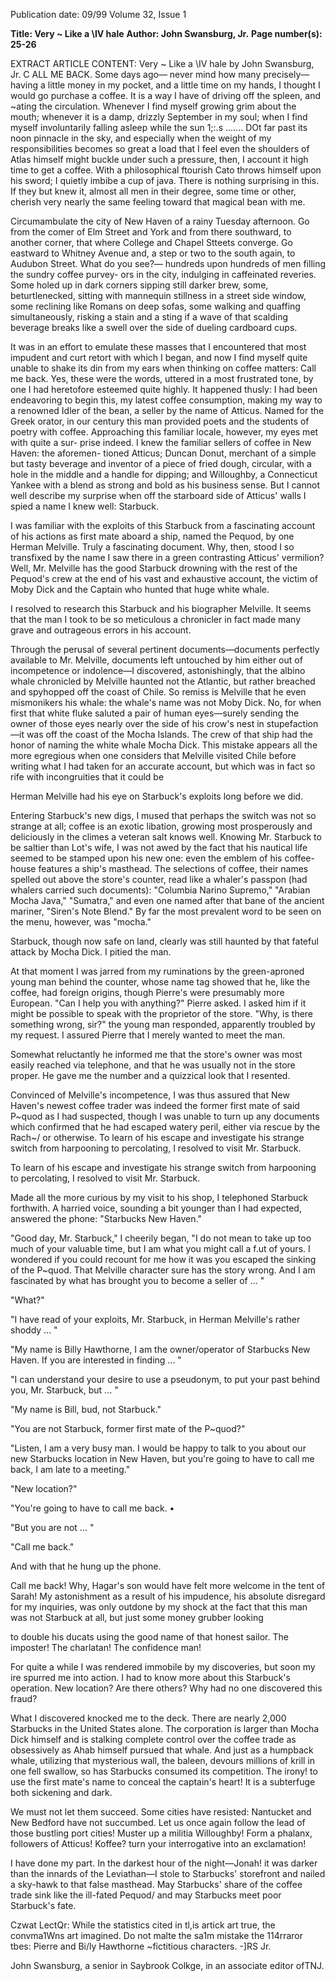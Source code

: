 Publication date: 09/99
Volume 32, Issue 1

**Title: Very ~ Like a \IV hale**
**Author: John Swansburg, Jr.**
**Page number(s): 25-26**

EXTRACT ARTICLE CONTENT:
Very ~ Like a \IV hale
by John Swansburg, Jr. 
C
ALL ME BACK. Some days ago—
never mind how many precisely—
having a little money in 
my pocket, and a little time on my hands, 
I thought I would go purchase a coffee. It is 
a way I have of driving off the spleen, and 
~ating the circulation. Whenever I find 
myself growing grim about the mouth; whenever
it is a damp, drizzly September in my soul; when
I find myself involuntarily falling asleep while the sun 1;:.s ....... 
DOt far past its noon pinnacle in the sky, and especially when the 
weight of my responsibilities becomes so great a load that I feel even 
the shoulders of Atlas himself might buckle under such a pressure, 
then, I account it high time to get a coffee. With a philosophical 
ftourish Cato throws himself upon his sword; I quietly imbibe a cup 
of java. There is nothing surprising in this. If they but knew it, 
almost all men in their degree, some time or other, cherish very 
nearly the same feeling toward that magical bean with me. 


Circumambulate the city of New Haven of a rainy Tuesday 
afternoon. Go from the comer of Elm Street and York and from 
there southward, to another corner, that where College and Chapel 
Stteets converge. Go eastward to Whitney Avenue and, a step or 
two to the south again, to Audubon Street. What do you see?—
hundreds upon hundreds of men filling the sundry coffee purvey-
ors in the city, indulging in caffeinated reveries. Some holed up in 
dark corners sipping still darker brew, some, beturtlenecked, sitting 
with mannequin stillness in a street side window, some reclining 
like Romans on deep sofas, some walking and quaffing simultaneously, 
risking a stain and a sting if a wave of that scalding beverage 
breaks like a swell over the side of dueling cardboard cups. 


It was in an effort to emulate these masses that I encountered 
that most impudent and curt retort with which I began, and now I 
find myself quite unable to shake its din from my ears when thinking
on coffee matters: Call me back. Yes, these were the words, 
uttered in a most frustrated tone, by one I had heretofore esteemed 
quite highly. It happened thusly: I had been endeavoring to begin 
this, my latest coffee consumption, making my way to a renowned 
Idler of the bean, a seller by the name of Atticus. Named for the 
Greek orator, in our century this man provided poets and the students of poetry with 
coffee. Approaching this familiar locale, 
however, my eyes met with quite a sur-
prise indeed. I knew the familiar sellers 
of coffee in New Haven: the aforemen-
tioned Atticus; Duncan Donut, merchant 
of a simple but tasty beverage and inventor of a 
piece of fried dough, circular, with a hole in the middle and a handle for dipping; and Willoughby, a 
Connecticut Yankee with a blend as strong and bold as his business 
sense. But I cannot well describe my surprise when off the starboard 
side of Atticus' walls I spied a name I knew well: Starbuck. 


I was familiar with the exploits of this Starbuck from a fascinating
account of his actions as first mate aboard a ship, named the 
Pequod, by one Herman Melville. Truly a fascinating document. 
Why, then, stood I so transfixed by the name I saw there in a green 
contrasting Atticus' vermilion? Well, Mr. Melville has the good 
Starbuck drowning with the rest of the Pequod's crew at the end of 
his vast and exhaustive account, the victim of Moby Dick and the 
Captain who hunted that huge white whale. 


I resolved to research this Starbuck and his biographer Melville. 
It seems that the man I took to be so meticulous a chronicler in fact 
made many grave and outrageous errors in his account. 


Through the perusal of several pertinent documents—documents
perfectly available to Mr. Melville, documents left untouched 
by him either out of incompetence or indolence—I discovered, 
astonishingly, that the albino whale chronicled by Melville haunted 
not the Atlantic, but rather breached and spyhopped off the coast 
of Chile. So remiss is Melville that he even mismonikers his whale: 
the whale's name was not Moby Dick. No, for when first that white 
fluke saluted a pair of human eyes—surely sending the owner of 
those eyes nearly over the side of his crow's nest in stupefaction—it 
was off the coast of the Mocha Islands. The crew of that ship had 
the honor of naming the white whale Mocha Dick. This mistake 
appears all the more egregious when one considers that Melville visited
Chile before writing what I had taken for an accurate account, 
but which was in fact so rife with incongruities that it could be


Herman Melville had his eye on Starbuck's exploits long before we did. 


Entering Starbuck's new digs, I mused 
that perhaps the switch was not so strange 
at all; coffee is an exotic libation, growing 
most prosperously and deliciously in the 
climes a veteran salt knows well. Knowing 
Mr. Starbuck to be saltier than 
Lot's wife, I was not awed by 
the fact that his nautical 
life seemed to be 
stamped upon his 
new one: even the 
emblem of his coffee-
house features a 
ship's masthead. 
The selections of 
coffee, their names 
spelled out above 
the store's counter, 
read like a whaler's 
passpon (had whalers carried 
such documents): 
"Columbia Narino Supremo," 
"Arabian Mocha Java," "Sumatra," and 
even one named after that bane of the 
ancient mariner, "Siren's Note Blend." By 
far the most prevalent word to be seen on 
the menu, however, was "mocha." 


Starbuck, though now safe on land, clearly 
was still haunted by that fateful attack by 
Mocha Dick. I pitied the man. 


At that moment I was jarred from my 
ruminations by the green-aproned young 
man behind the counter, whose name tag 
showed that he, like the coffee, had foreign 
origins, though Pierre's were presumably 
more European. "Can I help you with anything?" 
Pierre asked. I asked him if it might 
be possible to speak with the proprietor of 
the store. "Why, is there something wrong, 
sir?" the young man responded, apparently 
troubled by my request. I assured Pierre 
that I merely wanted to meet the man. 


Somewhat reluctantly he informed me that 
the store's owner was most easily reached 
via telephone, and that he was usually not 
in the store proper. He gave me the number
and a quizzical look that I resented. 


Convinced of Melville's incompetence, I was thus
assured that New Haven's newest coffee trader was indeed the former
first mate of said P~quod as I had suspected, though I was unable to
turn up any documents which confirmed that he had escaped watery
peril, either via rescue by the Rach~/ or otherwise. To learn of his
escape and investigate his strange switch from harpooning to
percolating, I resolved to visit Mr. Starbuck. 


To learn of his escape and investigate his strange switch 
from harpooning to percolating, I resolved 
to visit Mr. Starbuck. 


Made all the more curious by my visit 
to his shop, I telephoned Starbuck forthwith. A harried voice, sounding a bit 
younger than I had expected, answered the 
phone: "Starbucks New Haven." 


"Good day, Mr. Starbuck," I cheerily 
began, "I do not mean to take up too much 
of your valuable time, but I am what you 
might call a f.ut of yours. I wondered if you 
could recount for me how it was you 
escaped the sinking of the P~quod. That 
Melville character sure has the 
story wrong. And I am fascinated by what has 
brought you 
to become 
a seller 
of ... " 


"What?" 


"I have read 
of your exploits, 
Mr. Starbuck, in 
Herman Melville's 
rather shoddy ... " 


"My name is 
Billy Hawthorne, I am 
the owner/operator of 
Starbucks New Haven. If 
you are interested in finding ... " 


"I can understand your desire to use a 
pseudonym, to put your past behind you, 
Mr. Starbuck, but ... " 


"My name is Bill, bud, not Starbuck." 


"You are not Starbuck, former first 
mate of the P~quod?" 


"Listen, I am a very busy man. I would 
be happy to talk to you about our new 
Starbucks location in New Haven, but 
you're going to have to call me back, I am 
late to a meeting." 


"New location?" 


"You're going to have to call me back. • 


"But you are not ... " 


"Call me back." 


And with that he hung up the phone. 


Call me back! Why, Hagar's son would 
have felt more welcome in the tent of 
Sarah! My astonishment as a result of his 
impudence, his absolute disregard for my 
inquiries, was only outdone by my shock at 
the fact that this man was not Starbuck at 
all, but just some money grubber looking 


to double his ducats using the good name 
of that honest sailor. The imposter! The 
charlatan! The confidence man! 


For quite a while I was rendered 
immobile by my discoveries, but soon my 
ire spurred me into action. I had to know 
more about this Starbuck's operation. New 
location? Are there others? Why had no 
one discovered this fraud? 


What I discovered knocked me to the 
deck. There are nearly 2,000 Starbucks in 
the United States alone. The corporation is 
larger than Mocha Dick himself and is 
stalking complete control over the coffee 
trade as obsessively as Ahab himself pursued
that whale. And just as a humpback 
whale, utilizing that mysterious wall, the 
baleen, devours millions of krill in one fell 
swallow, so has Starbucks consumed its 
competition. The irony! to use the first 
mate's name to conceal the captain's heart! 
It is a subterfuge both sickening and dark. 


We must not let them succeed. Some 
cities have resisted: Nantucket and New 
Bedford have not succumbed. Let us once 
again follow the lead of those bustling port
cities! Muster up a militia Willoughby! 
Form a phalanx, followers of Atticus! 
Koffee? turn your interrogative into an 
exclamation! 


I have done my part. In the darkest 
hour of the night—Jonah! it was darker 
than the innards of the Leviathan—I 
stole to Starbucks' storefront and nailed 
a sky-hawk to that false masthead. May 
Starbucks' share of the coffee trade sink like 
the ill-fated Pequod/ and may Starbucks 
meet poor Starbuck's fate. 


Czwat LectQr: While the statistics cited in 
tl,is artick art true, the convma1Wns art 
imagined. Do not malte the sa1m mistake the 
114rraror tbes: Pierre and Bi/ly Hawthorne 
~fictitious characters. -]RS Jr. 


John Swansburg, a senior in Saybrook 
Colkge, in an associate editor ofTNJ.